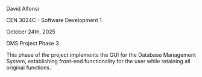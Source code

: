 David Alfonsi

CEN 3024C - Software Development 1

October 24th, 2025

DMS Project Phase 3

This phase of the project implements the GUI for the Database Management System, establishing front-end functionality for the user while retaining all original functions.

